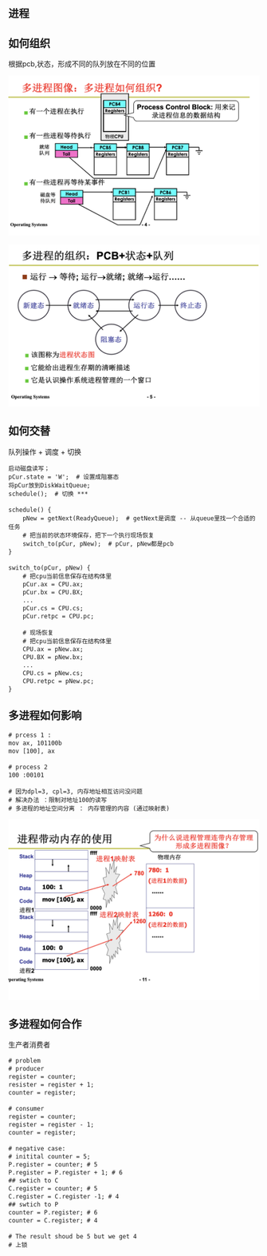 ## 进程

## 如何组织

根据pcb,状态，形成不同的队列放在不同的位置

![pcb](./assets/01_pcb.png)

![pcb state](./assets/02_pcb_state.png)

## 如何交替

队列操作 + 调度 + 切换

```
启动磁盘读写；
pCur.state = 'W';  # 设置成阻塞态
将pCur放到DiskWaitQueue;
schedule();  # 切换 ***

schedule() {
    pNew = getNext(ReadyQueue);  # getNext是调度 -- 从queue里找一个合适的任务
    # 把当前的状态环境保存，把下一个执行现场恢复
    switch_to(pCur, pNew);  # pCur, pNew都是pcb
}

switch_to(pCur, pNew) {
    # 把cpu当前信息保存在结构体里
    pCur.ax = CPU.ax;
    pCur.bx = CPU.BX;
    ...
    pCur.cs = CPU.cs;
    pCur.retpc = CPU.pc;

    # 现场恢复
    # 把cpu当前信息保存在结构体里
    CPU.ax = pNew.ax;
    CPU.BX = pNew.bx;
    ...
    CPU.cs = pNew.cs;
    CPU.retpc = pNew.pc;
}

```

## 多进程如何影响

```
# prcess 1 :
mov ax, 101100b
mov [100], ax

# process 2 
100 :00101

# 因为dpl=3, cpl=3, 内存地址相互访问没问题
# 解决办法 ：限制对地址100的读写
# 多进程的地址空间分离 ： 内存管理的内容 (通过映射表)
```

![mem pcb](./assets/03_pro_mem.png)

## 多进程如何合作

生产者消费者

```
# problem
# producer 
register = counter;
resister = register + 1;
counter = register;

# consumer 
register = counter;
register = register - 1;
counter = register;

# negative case: 
# initital counter = 5;
P.register = counter; # 5
P.register = P.register + 1; # 6
## swtich to C
C.register = counter; # 5
C.register = C.register -1; # 4
## swtich to P 
counter = P.register; # 6
counter = C.register; # 4 

# The result shoud be 5 but we get 4
# 上锁
```